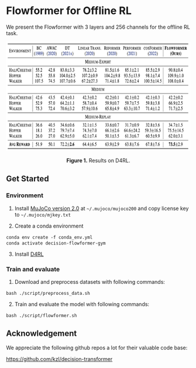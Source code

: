# Flowformer for Offline RL

We present the Flowformer with 3 layers and 256 channels for the offline RL task.

<p align="center">
<img src="..\pic\RL_results.png" height = "300" alt="" align=center />
<br><br>
<b>Figure 1.</b> Results on D4RL.
</p>

## Get Started

### Environment

1. Install [MuJoCo version 2.0](https://www.roboti.us/download.html) at `~/.mujoco/mujoco200` and copy license key to `~/.mujoco/mjkey.txt`

2. Create a conda environment
```
conda env create -f conda_env.yml
conda activate decision-flowformer-gym
```

3. Install [D4RL](https://github.com/rail-berkeley/d4rl)

### Train and evaluate 

1. Download and preprocess datasets with following commands:
```
bash ./script/preprocess_data.sh
```

2. Train and evaluate the model with following commands:
```
bash ./script/flowformer.sh
```

## Acknowledgement

We appreciate the following github repos a lot for their valuable code base:

https://github.com/kzl/decision-transformer
